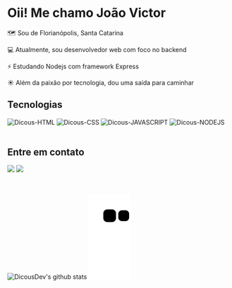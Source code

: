 # Oii! Me chamo João Victor

🗺 Sou de Florianópolis, Santa Catarina

💻 Atualmente, sou desenvolvedor web com foco no backend

⚡ Estudando Nodejs com framework Express

☀ Além da paixão por tecnologia, dou uma saída para caminhar

## Tecnologias 
<div style="display: inline_block;">
  <img align="center" alt="Dicous-HTML" src="https://img.shields.io/badge/HTML5-E34F26?style=for-the-badge&logo=html5&logoColor=white">
  <img align="center" alt="Dicous-CSS" src="https://img.shields.io/badge/CSS3-1572B6?style=for-the-badge&logo=css3&logoColor=white">
  <img align="center" alt="Dicous-JAVASCRIPT" src="https://img.shields.io/badge/JavaScript-F7DF1E?style=for-the-badge&logo=javascript&logoColor=white">
  <img align="center" alt="Dicous-NODEJS" src="https://img.shields.io/badge/Node.js-43853D?style=for-the-badge&logo=node.js&logoColor=white">
</div><br>

## Entre em contato
<div> 
  <a href = "mailto:joaodicu387@gmail.com"><img src="https://img.shields.io/badge/Gmail-D14836?style=for-the-badge&logo=gmail&logoColor=white" target="_blank"></a>
  <a href="https://www.linkedin.com/in/jo%C3%A3o-victor21/" target="_blank"><img src="https://img.shields.io/badge/-LinkedIn-%230077B5?style=for-the-badge&logo=linkedin&logoColor=white" target="_blank"></a>
</div><br><br>

![DicousDev's github stats](https://github-readme-stats.vercel.app/api?username=DicousDev&show_icons=true&theme=dracula)
![Snake animation](https://github.com/rafaballerini/rafaballerini/blob/output/github-contribution-grid-snake.svg)

<!--
**DicousDev/DicousDev** is a ✨ _special_ ✨ repository because its `README.md` (this file) appears on your GitHub profile.

Here are some ideas to get you started:

- 🔭 I’m currently working on ...
- 🌱 I’m currently learning ...
- 👯 I’m looking to collaborate on ...
- 🤔 I’m looking for help with ...
- 💬 Ask me about ...
- 📫 How to reach me: ...
- 😄 Pronouns: ...
- ⚡ Fun fact: ...
-->
